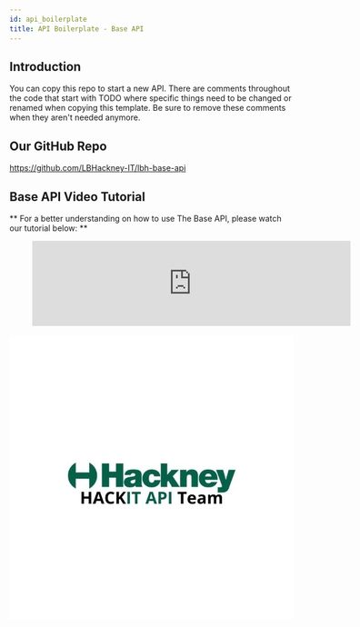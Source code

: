```yaml
---
id: api_boilerplate
title: API Boilerplate - Base API
---
```

## Introduction

You can copy this repo to start a new API.
There are comments throughout the code that start with TODO where specific things need to be changed or renamed when copying this template.
Be sure to remove these comments when they aren't needed anymore.

## Our GitHub Repo

https://github.com/LBHackney-IT/lbh-base-api


## Base API Video Tutorial

** For a better understanding on how to use The Base API, please watch our tutorial below: **

<figure class="video-container">
  <iframe width="560" src="https://www.youtube.com/embed/WggC6Rtz1CE" title="YouTube video player" frameborder="0" allow="accelerometer; autoplay; clipboard-write; encrypted-media; gyroscope; picture-in-picture" allowfullscreen></iframe>
</figure>


![alt text](./doc-images/api_team_logo.jpg)
